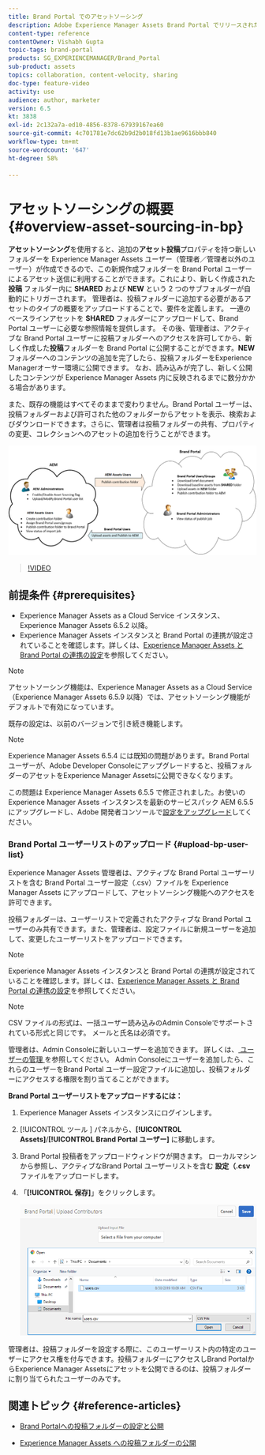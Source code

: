 ```yaml
---
title: Brand Portal でのアセットソーシング
description: Adobe Experience Manager Assets Brand Portal でリリースされたアセットソーシング機能について説明します。
content-type: reference
contentOwner: Vishabh Gupta
topic-tags: brand-portal
products: SG_EXPERIENCEMANAGER/Brand_Portal
sub-product: assets
topics: collaboration, content-velocity, sharing
doc-type: feature-video
activity: use
audience: author, marketer
version: 6.5
kt: 3838
exl-id: 2c132a7a-ed10-4856-8378-67939167ea60
source-git-commit: 4c701781e7dc62b9d2b018fd13b1ae9616bbb840
workflow-type: tm+mt
source-wordcount: '647'
ht-degree: 58%

---
```


# アセットソーシングの概要 {#overview-asset-sourcing-in-bp}

**アセットソーシング**&#x200B;を使用すると、追加の&#x200B;**アセット投稿**&#x200B;プロパティを持つ新しいフォルダーを Experience Manager Assets ユーザー（管理者／管理者以外のユーザー）が作成できるので、この新規作成フォルダーを Brand Portal ユーザーによるアセット送信に利用することができます。これにより、新しく作成された **投稿** フォルダー内に **SHARED** および **NEW** という 2 つのサブフォルダーが自動的にトリガーされます。 管理者は、投稿フォルダーに追加する必要があるアセットのタイプの概要をアップロードすることで、要件を定義します。 一連のベースラインアセットを **SHARED** フォルダーにアップロードして、Brand Portal ユーザーに必要な参照情報を提供します。 その後、管理者は、アクティブな Brand Portal ユーザーに投稿フォルダーへのアクセスを許可してから、新しく作成した&#x200B;**投稿**&#x200B;フォルダーを Brand Portal に公開することができます。**NEW** フォルダーへのコンテンツの追加を完了したら、投稿フォルダーをExperience Managerオーサー環境に公開できます。 なお、読み込みが完了し、新しく公開したコンテンツが Experience Manager Assets 内に反映されるまでに数分かかる場合があります。

また、既存の機能はすべてそのままで変わりません。Brand Portal ユーザーは、投稿フォルダーおよび許可された他のフォルダーからアセットを表示、検索およびダウンロードできます。さらに、管理者は投稿フォルダーの共有、プロパティの変更、コレクションへのアセットの追加を行うことができます。

![Brand Portal アセットソーシング](assets/asset-sourcing.png)

>[!VIDEO](https://video.tv.adobe.com/v/29365/?quality=12)

## 前提条件 {#prerequisites}

* Experience Manager Assets as a Cloud Service インスタンス、Experience Manager Assets 6.5.2 以降。
* Experience Manager Assets インスタンスと Brand Portal の連携が設定されていることを確認します。詳しくは、[Experience Manager Assets と Brand Portal の連携の設定](../using/configure-aem-assets-with-brand-portal.md)を参照してください。

<!--
* Ensure that your Brand Portal tenant is configured with one AEM Assets author instance.
-->

>[!NOTE]
>
>アセットソーシング機能は、Experience Manager Assets as a Cloud Service（Experience Manager Assets 6.5.9 以降）では、アセットソーシング機能がデフォルトで有効になっています。
>
>既存の設定は、以前のバージョンで引き続き機能します。

>[!NOTE]
>
>Experience Manager Assets 6.5.4 には既知の問題があります。Brand Portal ユーザーが、Adobe Developer Consoleにアップグレードすると、投稿フォルダーのアセットをExperience Manager Assetsに公開できなくなります。
>
>この問題は Experience Manager Assets 6.5.5 で修正されました。お使いの Experience Manager Assets インスタンスを最新のサービスパック AEM 6.5.5 にアップグレードし、Adobe 開発者コンソールで[設定をアップグレード](https://experienceleague.adobe.com/en/docs/experience-manager-65/content/assets/brandportal/configure-aem-assets-with-brand-portal#upgrade-integration-65)してください。

<!--

>For immediate fix on AEM 6.5.4, it is recommended to [download the hotfix](https://www.adobeaemcloud.com/content/marketplace/marketplaceProxy.html?packagePath=/content/companies/public/adobe/packages/cq650/hotfix/cq-6.5.0-hotfix-33041) and install on your author instance.
-->

<!--
## Configure Asset Sourcing {#configure-asset-sourcing}

**Asset Sourcing** is configured from within the AEM Assets author instance. The administrators can enable the Asset Sourcing feature flag configuration from the **AEM Web Console Configuration** and upload the active Brand Portal users list in **AEM Assets**.

>[!NOTE]
>
>Asset Sourcing is by default enabled on AEM Assets as a Cloud Service. The AEM administrator can directly upload the active Brand Portal users to allow them access to the Asset Sourcing feature.

>[!NOTE]
>
>Before you begin with the configuration, ensure that your AEM Assets instance is configured with Brand Portal. See, [Configure AEM Assets with Brand Portal](../using/configure-aem-assets-with-brand-portal.md). 

The following video demonstrates, how to configure Asset Sourcing on your AEM Assets author instance:

>[!VIDEO](https://video.tv.adobe.com/v/29771)
-->

<!--
### Enable Asset Sourcing {#enable-asset-sourcing}

AEM administrators can enable the Asset Sourcing feature flag from within the AEM Web Console Configuration (a.k.a Configuration Manager).

>[!NOTE]
>
>This step is not applicable for AEM Assets as a Cloud Service.


**To enable Asset Sourcing:**
1. Log in to your AEM Assets author instance and open Configuration Manager. 
Default URL: http:// localhost:4502/system/console/configMgr.
1. Search using the keyword **Asset Sourcing** to locate **[!UICONTROL Asset Sourcing Feature Flag Config]**.
1. Click **[!UICONTROL Asset Sourcing Feature Flag Config]** to open the configuration window.
1. Select the **[!UICONTROL feature.flag.active.status]** check box.
1. Click **[!UICONTROL Save]**.

![](assets/enable-asset-sourcing.png)
-->


### Brand Portal ユーザーリストのアップロード {#upload-bp-user-list}

Experience Manager Assets 管理者は、アクティブな Brand Portal ユーザーリストを含む Brand Portal ユーザー設定（.csv）ファイルを Experience Manager Assets にアップロードして、アセットソーシング機能へのアクセスを許可できます。

投稿フォルダーは、ユーザーリストで定義されたアクティブな Brand Portal ユーザーのみ共有できます。また、管理者は、設定ファイルに新規ユーザーを追加して、変更したユーザーリストをアップロードできます。

>[!NOTE]
>
>Experience Manager Assets インスタンスと Brand Portal の連携が設定されていることを確認します。詳しくは、[Experience Manager Assets と Brand Portal の連携の設定](../using/configure-aem-assets-with-brand-portal.md)を参照してください。

>[!NOTE]
>
>CSV ファイルの形式は、一括ユーザー読み込みのAdmin Consoleでサポートされている形式と同じです。 メールと氏名は必須です。

管理者は、Admin Consoleに新しいユーザーを追加できます。 詳しくは、[ ユーザーの管理 ](brand-portal-adding-users.md) を参照してください。 Admin Consoleにユーザーを追加したら、これらのユーザーをBrand Portal ユーザー設定ファイルに追加し、投稿フォルダーにアクセスする権限を割り当てることができます。

**Brand Portal ユーザーリストをアップロードするには：**

1. Experience Manager Assets インスタンスにログインします。
1. [!UICONTROL  ツール ] パネルから、**[!UICONTROL Assets]**/**[!UICONTROL Brand Portal ユーザー]** に移動します。

1. Brand Portal 投稿者をアップロードウィンドウが開きます。
ローカルマシンから参照し、アクティブなBrand Portal ユーザーリストを含む **設定（.csv** ファイルをアップロードします。
1. 「**[!UICONTROL 保存]**」をクリックします。

   ![](assets/upload-user-list2.png)


管理者は、投稿フォルダーを設定する際に、このユーザーリスト内の特定のユーザーにアクセス権を付与できます。投稿フォルダーにアクセスしBrand PortalからExperience Manager Assetsにアセットを公開できるのは、投稿フォルダーに割り当てられたユーザーのみです。

## 関連トピック {#reference-articles}

* [Brand Portalへの投稿フォルダーの設定と公開](brand-portal-publish-contribution-folder-to-brand-portal.md)

* [Experience Manager Assets への投稿フォルダーの公開](brand-portal-publish-contribution-folder-to-aem-assets.md)
